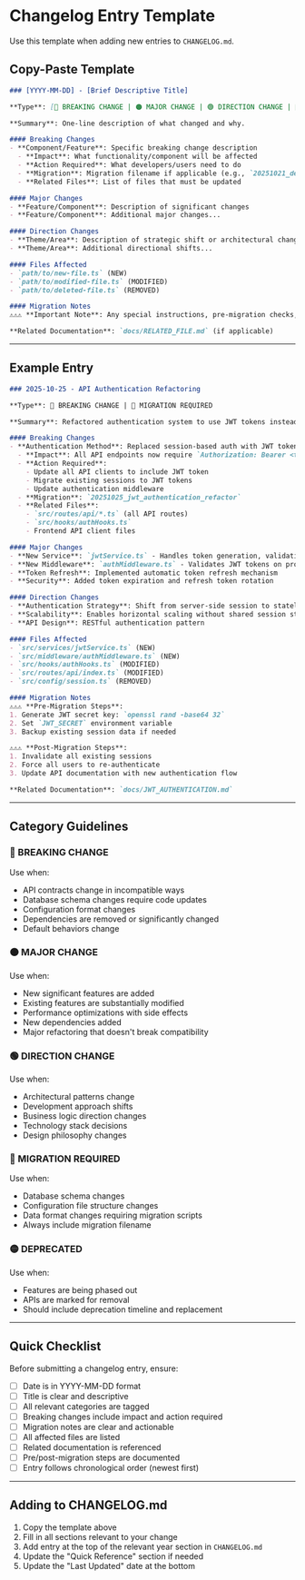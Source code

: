 # Changelog Entry Template

Use this template when adding new entries to `CHANGELOG.md`.

## Copy-Paste Template

```markdown
### [YYYY-MM-DD] - [Brief Descriptive Title]

**Type**: [🔴 BREAKING CHANGE | 🟠 MAJOR CHANGE | 🟢 DIRECTION CHANGE | 🔵 MIGRATION REQUIRED | 🟡 DEPRECATED]

**Summary**: One-line description of what changed and why.

#### Breaking Changes
- **Component/Feature**: Specific breaking change description
  - **Impact**: What functionality/component will be affected
  - **Action Required**: What developers/users need to do
  - **Migration**: Migration filename if applicable (e.g., `20251021_description`)
  - **Related Files**: List of files that must be updated

#### Major Changes
- **Feature/Component**: Description of significant changes
- **Feature/Component**: Additional major changes...

#### Direction Changes
- **Theme/Area**: Description of strategic shift or architectural change
- **Theme/Area**: Additional directional shifts...

#### Files Affected
- `path/to/new-file.ts` (NEW)
- `path/to/modified-file.ts` (MODIFIED)
- `path/to/deleted-file.ts` (REMOVED)

#### Migration Notes
⚠️⚠️⚠️ **Important Note**: Any special instructions, pre-migration checks, or post-migration steps required.

**Related Documentation**: `docs/RELATED_FILE.md` (if applicable)
```

---

## Example Entry

```markdown
### 2025-10-25 - API Authentication Refactoring

**Type**: 🔴 BREAKING CHANGE | 🔵 MIGRATION REQUIRED

**Summary**: Refactored authentication system to use JWT tokens instead of session-based auth.

#### Breaking Changes
- **Authentication Method**: Replaced session-based auth with JWT tokens
  - **Impact**: All API endpoints now require `Authorization: Bearer <token>` header
  - **Action Required**: 
    - Update all API clients to include JWT token
    - Migrate existing sessions to JWT tokens
    - Update authentication middleware
  - **Migration**: `20251025_jwt_authentication_refactor`
  - **Related Files**: 
    - `src/routes/api/*.ts` (all API routes)
    - `src/hooks/authHooks.ts`
    - Frontend API client files

#### Major Changes
- **New Service**: `jwtService.ts` - Handles token generation, validation, and refresh
- **New Middleware**: `authMiddleware.ts` - Validates JWT tokens on protected routes
- **Token Refresh**: Implemented automatic token refresh mechanism
- **Security**: Added token expiration and refresh token rotation

#### Direction Changes
- **Authentication Strategy**: Shift from server-side session to stateless JWT authentication
- **Scalability**: Enables horizontal scaling without shared session store
- **API Design**: RESTful authentication pattern

#### Files Affected
- `src/services/jwtService.ts` (NEW)
- `src/middleware/authMiddleware.ts` (NEW)
- `src/hooks/authHooks.ts` (MODIFIED)
- `src/routes/api/index.ts` (MODIFIED)
- `src/config/session.ts` (REMOVED)

#### Migration Notes
⚠️⚠️⚠️ **Pre-Migration Steps**:
1. Generate JWT secret key: `openssl rand -base64 32`
2. Set `JWT_SECRET` environment variable
3. Backup existing session data if needed

⚠️⚠️⚠️ **Post-Migration Steps**:
1. Invalidate all existing sessions
2. Force all users to re-authenticate
3. Update API documentation with new authentication flow

**Related Documentation**: `docs/JWT_AUTHENTICATION.md`
```

---

## Category Guidelines

### 🔴 BREAKING CHANGE
Use when:
- API contracts change in incompatible ways
- Database schema changes require code updates
- Configuration format changes
- Dependencies are removed or significantly changed
- Default behaviors change

### 🟠 MAJOR CHANGE
Use when:
- New significant features are added
- Existing features are substantially modified
- Performance optimizations with side effects
- New dependencies added
- Major refactoring that doesn't break compatibility

### 🟢 DIRECTION CHANGE
Use when:
- Architectural patterns change
- Development approach shifts
- Business logic direction changes
- Technology stack decisions
- Design philosophy changes

### 🔵 MIGRATION REQUIRED
Use when:
- Database schema changes
- Configuration file structure changes
- Data format changes requiring migration scripts
- Always include migration filename

### 🟡 DEPRECATED
Use when:
- Features are being phased out
- APIs are marked for removal
- Should include deprecation timeline and replacement

---

## Quick Checklist

Before submitting a changelog entry, ensure:

- [ ] Date is in YYYY-MM-DD format
- [ ] Title is clear and descriptive
- [ ] All relevant categories are tagged
- [ ] Breaking changes include impact and action required
- [ ] Migration notes are clear and actionable
- [ ] All affected files are listed
- [ ] Related documentation is referenced
- [ ] Pre/post-migration steps are documented
- [ ] Entry follows chronological order (newest first)

---

## Adding to CHANGELOG.md

1. Copy the template above
2. Fill in all sections relevant to your change
3. Add entry at the top of the relevant year section in `CHANGELOG.md`
4. Update the "Quick Reference" section if needed
5. Update the "Last Updated" date at the bottom

